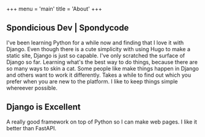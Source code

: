 +++
menu = 'main'
title = 'About'
+++

## Spondicious Dev | Spondycode


I've been learning Python for a while now and finding that I love it with Django. Even though there is a cute simplicity with using Hugo to make a static site, Django is just so capable. I've only scratched the surface of Django so far. Learning what's the best way to do things, because there are so many ways to skin a cat. Some people like make things happen in Django and others want to work it differently. Takes a while to find out which you prefer when you are new to the platform. I like to keep things simple whereever possible.


## Django is Excellent


A really good framework on top of Python so I can make web pages. I like it better than FastAPI.
